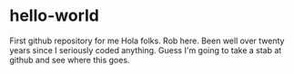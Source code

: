 # hello-world
First github repository for me
Hola folks.
Rob here. Been well over twenty years since I seriously coded anything. Guess I'm going to take a stab at github and see where this goes.
